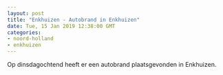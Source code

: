 ```yaml
---
layout: post
title: "Enkhuizen - Autobrand in Enkhuizen"
date: Tue, 15 Jan 2019 12:38:00 GMT
categories: 
- noord-holland 
- enkhuizen 
---
```


Op dinsdagochtend heeft er een autobrand plaatsgevonden in Enkhuizen.
